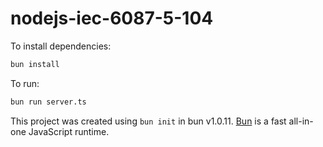 # nodejs-iec-6087-5-104

To install dependencies:

```bash
bun install
```

To run:

```bash
bun run server.ts
```

This project was created using `bun init` in bun v1.0.11. [Bun](https://bun.sh) is a fast all-in-one JavaScript runtime.
